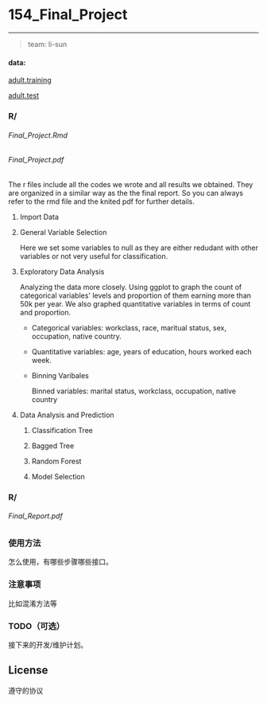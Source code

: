 # 154_Final_Project
-------------

> team: li-sun  
  
#### data:  
[adult.training](https://raw.githubusercontent.com/ucb-stat154/stat154-fall-2017/master/problems/project/data/adult.data)

[adult.test](https://raw.githubusercontent.com/ucb-stat154/stat154-fall-2017/master/problems/project/data/adult.test)

### R/
###### Final_Project.Rmd

###### Final_Project.pdf

The r files include all the codes we wrote and all results we obtained. They are organized in a similar way as the the final report. So you can always refer to the rmd file and the knited pdf for further details.

1. Import Data

2. General Variable Selection

    Here we set some variables to null as they are either redudant with other variables or not very useful for classification.
3. Exploratory Data Analysis

    Analyzing the data more closely. Using ggplot to graph the count of categorical variables' levels and proportion of them earning more than 50k per year. We also graphed quantitative variables in terms of count and proportion.
    
    - Categorical variables: workclass, race, maritual status, sex, occupation, native country.
    
    - Quantitative variables: age, years of education, hours worked each week.
    
    - Binning Varibales
    
       Binned variables: marital status, workclass, occupation, native country
 4. Data Analysis and Prediction

    1. Classification Tree

    2. Bagged Tree

    3. Random Forest

    4. Model Selection

### R/
###### Final_Report.pdf

### 使用方法
怎么使用，有哪些步骤哪些接口。

### 注意事项
比如混淆方法等

### TODO（可选）
接下来的开发/维护计划。

## License
遵守的协议
    
  
